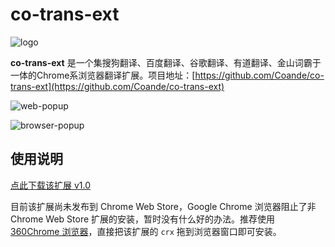 # co-trans-ext
![logo](https://i.loli.net/2019/04/22/5cbd80f8da40b.png)

**co-trans-ext** 是一个集搜狗翻译、百度翻译、谷歌翻译、有道翻译、金山词霸于一体的Chrome系浏览器翻译扩展。项目地址：[https://github.com/Coande/co-trans-ext](https://github.com/Coande/co-trans-ext)


![web-popup](https://i.loli.net/2019/04/22/5cbd53632042a.gif)

![browser-popup](https://i.loli.net/2019/04/22/5cbd536355514.gif)

## 使用说明

[点此下载该扩展 v1.0](https://github.com/Coande/co-trans-ext/releases/download/v1.0/co-trans-ext.crx)

目前该扩展尚未发布到 Chrome Web Store，Google Chrome 浏览器阻止了非 Chrome Web Store 扩展的安装，暂时没有什么好的办法。推荐使用 [360Chrome 浏览器](https://browser.360.cn/ee/)，直接把该扩展的 `crx` 拖到浏览器窗口即可安装。
